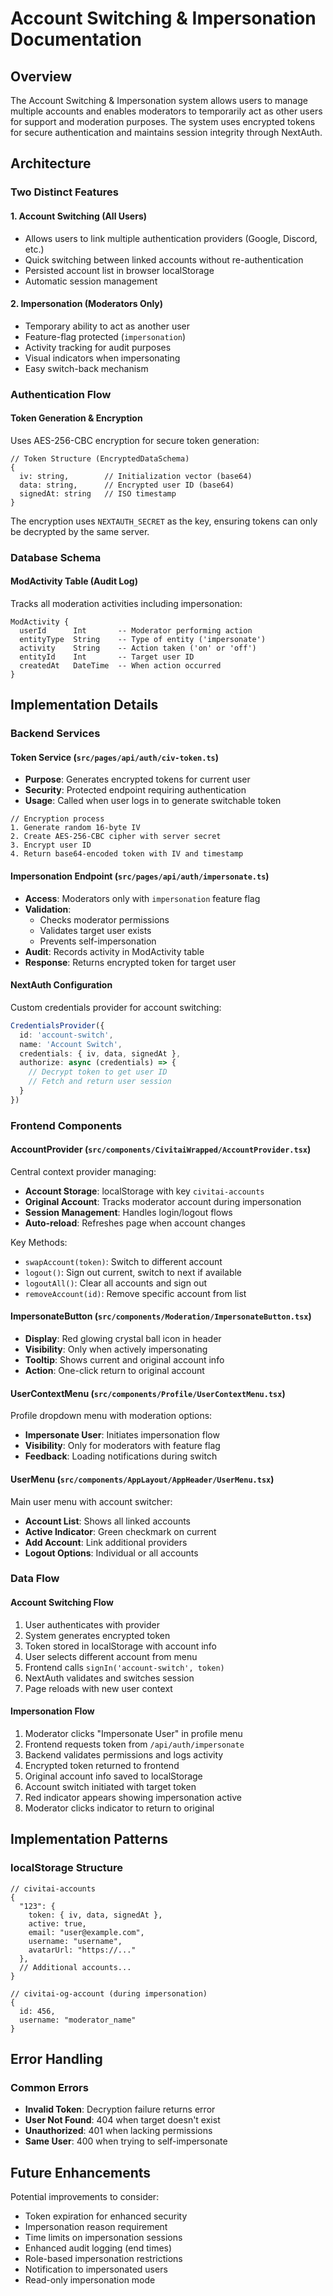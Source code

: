 # Account Switching & Impersonation Documentation

## Overview
The Account Switching & Impersonation system allows users to manage multiple accounts and enables moderators to temporarily act as other users for support and moderation purposes. The system uses encrypted tokens for secure authentication and maintains session integrity through NextAuth.

## Architecture

### Two Distinct Features

#### 1. Account Switching (All Users)
- Allows users to link multiple authentication providers (Google, Discord, etc.)
- Quick switching between linked accounts without re-authentication
- Persisted account list in browser localStorage
- Automatic session management

#### 2. Impersonation (Moderators Only)
- Temporary ability to act as another user
- Feature-flag protected (`impersonation`)
- Activity tracking for audit purposes
- Visual indicators when impersonating
- Easy switch-back mechanism

### Authentication Flow

#### Token Generation & Encryption
Uses AES-256-CBC encryption for secure token generation:

```
// Token Structure (EncryptedDataSchema)
{
  iv: string,        // Initialization vector (base64)
  data: string,      // Encrypted user ID (base64)
  signedAt: string   // ISO timestamp
}
```

The encryption uses `NEXTAUTH_SECRET` as the key, ensuring tokens can only be decrypted by the same server.

### Database Schema

#### ModActivity Table (Audit Log)
Tracks all moderation activities including impersonation:
```
ModActivity {
  userId      Int       -- Moderator performing action
  entityType  String    -- Type of entity ('impersonate')
  activity    String    -- Action taken ('on' or 'off')
  entityId    Int       -- Target user ID
  createdAt   DateTime  -- When action occurred
}
```

## Implementation Details

### Backend Services

#### Token Service (`src/pages/api/auth/civ-token.ts`)
- **Purpose**: Generates encrypted tokens for current user
- **Security**: Protected endpoint requiring authentication
- **Usage**: Called when user logs in to generate switchable token

```
// Encryption process
1. Generate random 16-byte IV
2. Create AES-256-CBC cipher with server secret
3. Encrypt user ID
4. Return base64-encoded token with IV and timestamp
```

#### Impersonation Endpoint (`src/pages/api/auth/impersonate.ts`)
- **Access**: Moderators only with `impersonation` feature flag
- **Validation**:
  - Checks moderator permissions
  - Validates target user exists
  - Prevents self-impersonation
- **Audit**: Records activity in ModActivity table
- **Response**: Returns encrypted token for target user

#### NextAuth Configuration
Custom credentials provider for account switching:
```typescript
CredentialsProvider({
  id: 'account-switch',
  name: 'Account Switch',
  credentials: { iv, data, signedAt },
  authorize: async (credentials) => {
    // Decrypt token to get user ID
    // Fetch and return user session
  }
})
```

### Frontend Components

#### AccountProvider (`src/components/CivitaiWrapped/AccountProvider.tsx`)
Central context provider managing:
- **Account Storage**: localStorage with key `civitai-accounts`
- **Original Account**: Tracks moderator account during impersonation
- **Session Management**: Handles login/logout flows
- **Auto-reload**: Refreshes page when account changes

Key Methods:
- `swapAccount(token)`: Switch to different account
- `logout()`: Sign out current, switch to next if available
- `logoutAll()`: Clear all accounts and sign out
- `removeAccount(id)`: Remove specific account from list

#### ImpersonateButton (`src/components/Moderation/ImpersonateButton.tsx`)
- **Display**: Red glowing crystal ball icon in header
- **Visibility**: Only when actively impersonating
- **Tooltip**: Shows current and original account info
- **Action**: One-click return to original account

#### UserContextMenu (`src/components/Profile/UserContextMenu.tsx`)
Profile dropdown menu with moderation options:
- **Impersonate User**: Initiates impersonation flow
- **Visibility**: Only for moderators with feature flag
- **Feedback**: Loading notifications during switch

#### UserMenu (`src/components/AppLayout/AppHeader/UserMenu.tsx`)
Main user menu with account switcher:
- **Account List**: Shows all linked accounts
- **Active Indicator**: Green checkmark on current
- **Add Account**: Link additional providers
- **Logout Options**: Individual or all accounts

### Data Flow

#### Account Switching Flow
1. User authenticates with provider
2. System generates encrypted token
3. Token stored in localStorage with account info
4. User selects different account from menu
5. Frontend calls `signIn('account-switch', token)`
6. NextAuth validates and switches session
7. Page reloads with new user context

#### Impersonation Flow
1. Moderator clicks "Impersonate User" in profile menu
2. Frontend requests token from `/api/auth/impersonate`
3. Backend validates permissions and logs activity
4. Encrypted token returned to frontend
5. Original account info saved to localStorage
6. Account switch initiated with target token
7. Red indicator appears showing impersonation active
8. Moderator clicks indicator to return to original

## Implementation Patterns

### localStorage Structure
```
// civitai-accounts
{
  "123": {
    token: { iv, data, signedAt },
    active: true,
    email: "user@example.com",
    username: "username",
    avatarUrl: "https://..."
  },
  // Additional accounts...
}

// civitai-og-account (during impersonation)
{
  id: 456,
  username: "moderator_name"
}
```

## Error Handling

### Common Errors
- **Invalid Token**: Decryption failure returns error
- **User Not Found**: 404 when target doesn't exist
- **Unauthorized**: 401 when lacking permissions
- **Same User**: 400 when trying to self-impersonate

## Future Enhancements

Potential improvements to consider:
- Token expiration for enhanced security
- Impersonation reason requirement
- Time limits on impersonation sessions
- Enhanced audit logging (end times)
- Role-based impersonation restrictions
- Notification to impersonated users
- Read-only impersonation mode
